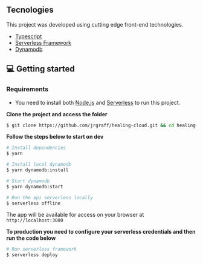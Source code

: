 ## Tecnologies

This project was developed using cutting edge front-end technologies.

- [Typescript](https://www.typescriptlang.org/)
- [Serverless Framework](https://www.serverless.com/)
- [Dynamodb](https://aws.amazon.com/pt/dynamodb/)

## 💻 Getting started

### Requirements

- You need to install both [Node.js](https://nodejs.org/en/download/) and [Serverless](https://www.serverless.com/) to run this project.

**Clone the project and access the folder**

```bash
$ git clone https://github.com/jrgraff/healing-cloud.git && cd healing-cloud
```

**Follow the steps below to start on dev**

```bash
# Install dependencies
$ yarn

# Install local dynamodb
$ yarn dynamodb:install

# Start dynamodb
$ yarn dynamodb:start 

# Run the api serverless locally
$ serverless offline
```

The app will be available for access on your browser at `http://localhost:3000`

**To production you need to configure your serverless credentials and then run the code below**

```bash
# Run serverless framework
$ serverless deploy
```
